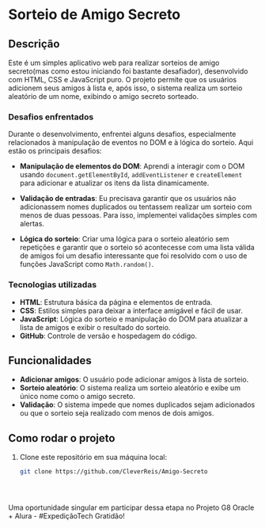 # Sorteio de Amigo Secreto

## Descrição

Este é um simples aplicativo web para realizar sorteios de amigo secreto(mas como estou iniciando foi bastante desafiador), desenvolvido com HTML, CSS e JavaScript puro. O projeto permite que os usuários adicionem seus amigos à lista e, após isso, o sistema realiza um sorteio aleatório de um nome, exibindo o amigo secreto sorteado.

### Desafios enfrentados

Durante o desenvolvimento, enfrentei alguns desafios, especialmente relacionados à manipulação de eventos no DOM e à lógica do sorteio. Aqui estão os principais desafios:

- **Manipulação de elementos do DOM**: Aprendi a interagir com o DOM usando `document.getElementById`, `addEventListener` e `createElement` para adicionar e atualizar os itens da lista dinamicamente.
  
- **Validação de entradas**: Eu precisava garantir que os usuários não adicionassem nomes duplicados ou tentassem realizar um sorteio com menos de duas pessoas. Para isso, implementei validações simples com alertas.

- **Lógica do sorteio**: Criar uma lógica para o sorteio aleatório sem repetições e garantir que o sorteio só acontecesse com uma lista válida de amigos foi um desafio interessante que foi resolvido com o uso de funções JavaScript como `Math.random()`.

### Tecnologias utilizadas

- **HTML**: Estrutura básica da página e elementos de entrada.
- **CSS**: Estilos simples para deixar a interface amigável e fácil de usar.
- **JavaScript**: Lógica do sorteio e manipulação do DOM para atualizar a lista de amigos e exibir o resultado do sorteio.
- **GitHub**: Controle de versão e hospedagem do código.

## Funcionalidades

- **Adicionar amigos**: O usuário pode adicionar amigos à lista de sorteio.
- **Sorteio aleatório**: O sistema realiza um sorteio aleatório e exibe um único nome como o amigo secreto.
- **Validação**: O sistema impede que nomes duplicados sejam adicionados ou que o sorteio seja realizado com menos de dois amigos.

## Como rodar o projeto

1. Clone este repositório em sua máquina local:
   ```bash
   git clone https://github.com/CleverReis/Amigo-Secreto





Uma oportunidade singular em participar dessa etapa no Projeto G8 Oracle + Alura - #ExpediçãoTech
Gratidão!
